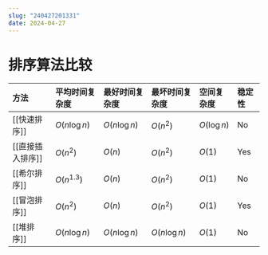 ```yaml
---
slug: "240427201331"
date: 2024-04-27
---
```


# 排序算法比较


| 方法         | 平均时间复杂度       | 最好时间复杂度       | 最坏时间复杂度       | 空间复杂度       | 稳定性 |
| :--------- | :------------ | :------------ | :------------ | :---------- | :-- |
| [[快速排序]]   | $O(n \log n)$ | $O(n \log n)$ | $O(n^2)$      | $O(\log n)$ | No  |
| [[直接插入排序]] | $O(n^2)$      | $O(n)$        | $O(n^2)$      | $O(1)$      | Yes |
| [[希尔排序]]   | $O(n^{1.3})$  | $O(n)$        | $O(n^2)$      | $O(1)$      | No  |
| [[冒泡排序]]   | $O(n^2)$      | $O(n)$        | $O(n^2)$      | $O(1)$      | Yes |
| [[堆排序]]    | $O(n \log n)$ | $O(n \log n)$ | $O(n \log n)$ | $O(1)$      | No  |
